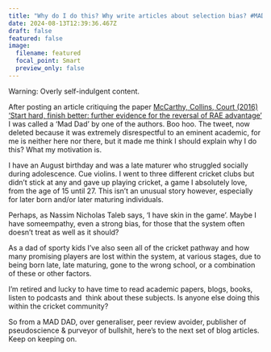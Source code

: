 ```yaml
---
title: "Why do I do this? Why write articles about selection bias? #MADDAD"
date: 2024-08-13T12:39:36.467Z
draft: false
featured: false
image:
  filename: featured
  focal_point: Smart
  preview_only: false
---
```

Warning: Overly self-indulgent content.

After posting an article critiquing the paper [McCarthy, Collins, Court (2016) ‘Start hard, finish better: further evidence for the reversal of RAE advantage’](https://onemoresummer.co.uk/post/questioning-the-underdog-hypothesis-4-mccarthy-collins-court-2016-what-is-the-reversal-of-rae-advantage-should-it-continue-to-be-widely-referenced/) I was called a ‘Mad Dad’ by one of the authors. Boo hoo. The tweet, now deleted because it was extremely disrespectful to an eminent academic, for me is neither here nor there, but it made me think I should explain why I do this? What my motivation is.

I have an August birthday and was a late maturer who struggled socially during adolescence. Cue violins. I went to three different cricket clubs but didn’t stick at any and gave up playing cricket, a game I absolutely love, from the age of 15 until 27. This isn’t an unusual story however, especially for later born and/or later maturing individuals. 

Perhaps, as Nassim Nicholas Taleb says, ‘I have skin in the game’. Maybe I have someempathy, even a strong bias, for those that the system often doesn’t treat as well as it should?

As a dad of sporty kids I’ve also seen all of the cricket pathway and how many promising players are lost within the system, at various stages, due to being born late, late maturing, gone to the wrong school, or a combination of these or other factors.

I’m retired and lucky to have time to read academic papers, blogs, books, listen to podcasts and  think about these subjects. Is anyone else doing this within the cricket community?

So from a MAD DAD, over generaliser, peer review avoider, publisher of pseudoscience & purveyor of bullshit, here’s to the next set of blog articles. Keep on keeping on.